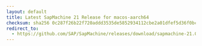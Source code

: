 ```yaml
---
layout: default
title: Latest SapMachine 21 Release for macos-aarch64
checksum: sha256 0c287f26b22f720addd3535de5852934112cbe2a01dfef5d36f0bca33b292d23
redirect_to:
  - https://github.com/SAP/SapMachine/releases/download/sapmachine-21.0.7/sapmachine-jdk-21.0.7_macos-aarch64_bin.tar.gz
---
```

